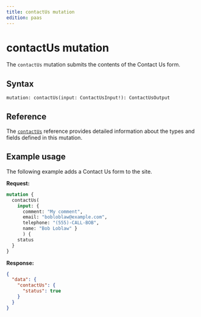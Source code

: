 ```yaml
---
title: contactUs mutation
edition: paas
---
```


# contactUs mutation

The `contactUs` mutation submits the contents of the Contact Us form.

## Syntax

`mutation: contactUs(input: ContactUsInput!): ContactUsOutput`

## Reference

The [`contactUs`](https://developer.adobe.com/commerce/webapi/graphql-api/index.html#mutation-contactUs) reference provides detailed information about the types and fields defined in this mutation.

## Example usage

The following example adds a Contact Us form to the site.

**Request:**

```graphql
mutation {
  contactUs(
    input: {
      comment: "My comment",
      email: "bobloblaw@example.com",
      telephone: "(555)-CALL-BOB",
      name: "Bob Loblaw" }
      ) {
    status
  }
}
```

**Response:**

```json
{
  "data": {
    "contactUs": {
      "status": true
    }
  }
}
```

